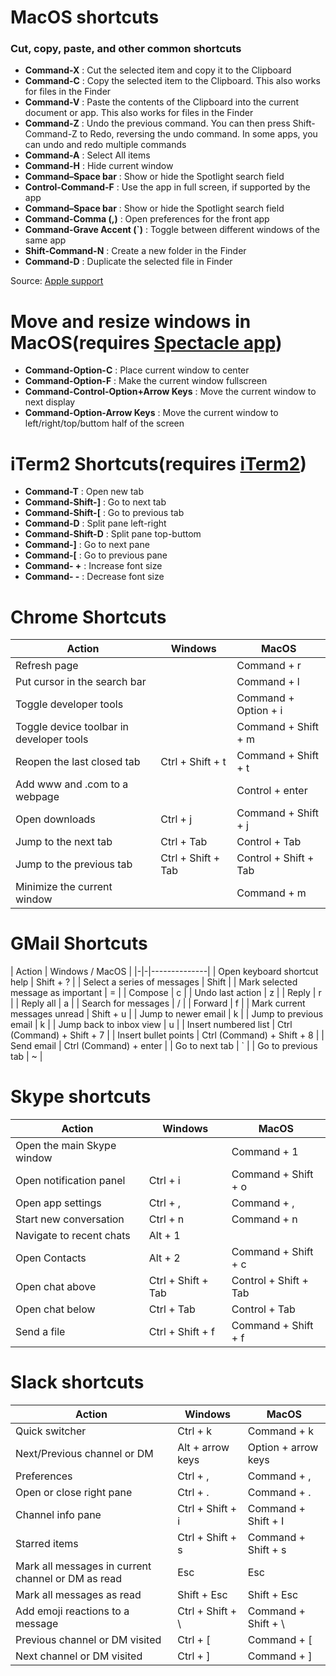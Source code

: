 # MacOS shortcuts

### Cut, copy, paste, and other common shortcuts

* **Command-X** : Cut the selected item and copy it to the Clipboard
* **Command-C** : Copy the selected item to the Clipboard. This also works for files in the Finder
* **Command-V** : Paste the contents of the Clipboard into the current document or app. This also works for files in the Finder
* **Command-Z** : Undo the previous command. You can then press Shift-Command-Z to Redo, reversing the undo command. In some apps, you can undo and redo multiple commands
* **Command-A** : Select All items
* **Command-H** : Hide current window
* **Command–Space bar** : Show or hide the Spotlight search field
* **Control-Command-F** : Use the app in full screen, if supported by the app
* **Command–Space bar** : Show or hide the Spotlight search field
* **Command-Comma (,)** : Open preferences for the front app
* **Command-Grave Accent (`)** : Toggle between different windows of the same app
* **Shift-Command-N** : Create a new folder in the Finder
* **Command-D** : Duplicate the selected file in Finder

Source: [Apple support](https://support.apple.com/en-us/HT201236)

# Move and resize windows in MacOS(requires [Spectacle app](https://www.spectacleapp.com/))

* **Command-Option-C** : Place current window to center
* **Command-Option-F** : Make the current window fullscreen
* **Command-Control-Option+Arrow Keys** : Move the current window to next display  
* **Command-Option-Arrow Keys** : Move the current window to left/right/top/buttom half of the screen

# iTerm2 Shortcuts(requires [iTerm2](https://www.iterm2.com/))

* **Command-T** : Open new tab
* **Command-Shift-]** : Go to next tab
* **Command-Shift-[** : Go to previous tab
* **Command-D** : Split pane left-right
* **Command-Shift-D** : Split pane top-buttom
* **Command-]** : Go to next pane
* **Command-[** : Go to previous pane
* **Command- +** : Increase font size
* **Command- -** : Decrease font size

# Chrome Shortcuts

| Action | Windows | MacOS |
|--------|---------|-------|
| Refresh page | | Command + r |
|Put cursor in the search bar| | Command + l |
| Toggle developer tools | | Command + Option + i |
| Toggle device toolbar in developer tools | | Command + Shift + m |
| Reopen the last closed tab | Ctrl + Shift + t | Command + Shift + t|
| Add www and .com to a webpage | | Control + enter |
| Open downloads | Ctrl + j | Command + Shift + j |
| Jump to the next tab | Ctrl + Tab | Control + Tab |
| Jump to the previous tab | Ctrl + Shift + Tab | Control + Shift + Tab |
| Minimize the current window | | Command + m |


# GMail Shortcuts

| Action | Windows / MacOS |
|-|-|--------------|
| Open keyboard shortcut help | Shift + ? |
| Select a series of messages | Shift |
| Mark selected message as important | = |
| Compose | c |
| Undo last action | z |
| Reply | r |
| Reply all | a |
| Search for messages | / |
| Forward | f |
| Mark current messages unread | Shift + u |
| Jump to newer email | k |
| Jump to previous email | k |
| Jump back to inbox view | u |
| Insert numbered list | Ctrl (Command) + Shift + 7 |
| Insert bullet points | Ctrl (Command) + Shift + 8 |
| Send email | Ctrl (Command) + enter |
| Go to next tab | ` |
| Go to previous tab | ~ |


# Skype shortcuts

| Action | Windows | MacOS |
|--------|---------|-------|
| Open the main Skype window | | Command + 1 |
| Open notification panel | Ctrl + i | Command + Shift + o|
| Open app settings | Ctrl + , | Command + , |
| Start new conversation | Ctrl + n | Command + n |
| Navigate to recent chats | Alt + 1 | |
| Open Contacts | Alt + 2 | Command + Shift + c |
| Open chat above | Ctrl + Shift + Tab | Control + Shift + Tab |
| Open chat below | Ctrl + Tab | Control + Tab |
| Send a file | Ctrl + Shift + f | Command + Shift + f |


# Slack shortcuts
| Action | Windows | MacOS |
|--------|---------|-------|
| Quick switcher | Ctrl + k | Command + k |
| Next/Previous channel or DM | Alt + arrow keys | Option + arrow keys |
| Preferences |  Ctrl + ,| Command + , |
| Open or close right pane | Ctrl + . | Command + . |
| Channel info pane | Ctrl + Shift + i | Command + Shift + I |
| Starred items | Ctrl + Shift + s | Command + Shift + s |
| Mark all messages in current channel or DM as read | Esc | Esc |
| Mark all messages as read | Shift + Esc | Shift + Esc |
| Add emoji reactions to a message | Ctrl + Shift + \ | Command + Shift + \ |
| Previous channel or DM visited | Ctrl + [ | Command + [ |
| Next channel or DM visited |  Ctrl + ] | Command + ] |
